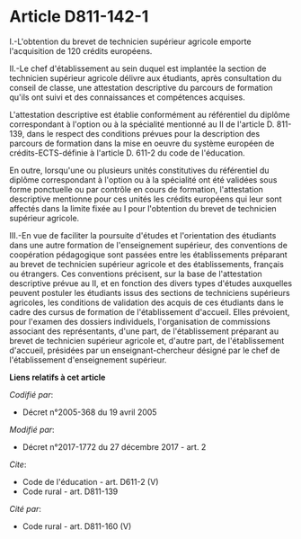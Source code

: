 # Article D811-142-1

I.-L'obtention du brevet de technicien supérieur agricole emporte l'acquisition de 120 crédits européens. 

II.-Le chef d'établissement au sein duquel est implantée la section de technicien supérieur agricole délivre aux étudiants,
après consultation du conseil de classe, une attestation descriptive du parcours de formation qu'ils ont suivi et des
connaissances et compétences acquises. 

L'attestation descriptive est établie conformément au référentiel du diplôme correspondant à l'option ou à la spécialité
mentionné au II de l'article D. 811-139, dans le respect des conditions prévues pour la description des parcours de formation
dans la mise en oeuvre du système européen de crédits-ECTS-définie à l'article D. 611-2 du code de l'éducation. 

En outre, lorsqu'une ou plusieurs unités constitutives du référentiel du diplôme correspondant à l'option ou à la spécialité
ont été validées sous forme ponctuelle ou par contrôle en cours de formation, l'attestation descriptive mentionne pour ces
unités les crédits européens qui leur sont affectés dans la limite fixée au I pour l'obtention du brevet de technicien
supérieur agricole. 

III.-En vue de faciliter la poursuite d'études et l'orientation des étudiants dans une autre formation de l'enseignement
supérieur, des conventions de coopération pédagogique sont passées entre les établissements préparant au brevet de technicien
supérieur agricole et des établissements, français ou étrangers. Ces conventions précisent, sur la base de l'attestation
descriptive prévue au II, et en fonction des divers types d'études auxquelles peuvent postuler les étudiants issus des
sections de techniciens supérieurs agricoles, les conditions de validation des acquis de ces étudiants dans le cadre des
cursus de formation de l'établissement d'accueil. Elles prévoient, pour l'examen des dossiers individuels, l'organisation de
commissions associant des représentants, d'une part, de l'établissement préparant au brevet de technicien supérieur agricole
et, d'autre part, de l'établissement d'accueil, présidées par un enseignant-chercheur désigné par le chef de l'établissement
d'enseignement supérieur.

**Liens relatifs à cet article**

_Codifié par_:

  - Décret n°2005-368 du 19 avril 2005

_Modifié par_:

  - Décret n°2017-1772 du 27 décembre 2017 - art. 2

_Cite_:

  - Code de l'éducation - art. D611-2 (V)
  - Code rural - art. D811-139

_Cité par_:

  - Code rural - art. D811-160 (V)
